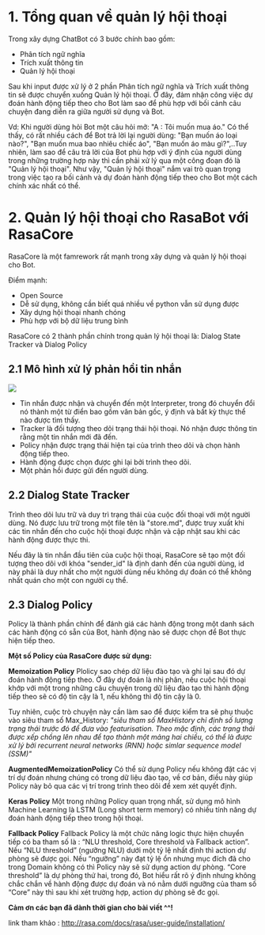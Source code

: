 # 1. Tổng quan về quản lý hội thoại

Trong xây dựng ChatBot có 3 bước chính bao gồm: 

* Phân tích ngữ nghĩa
* Trích xuất thông tin
* Quản lý hội thoại 
    
Sau khi input được xử lý ở 2 phần Phân tích ngữ nghĩa và Trích xuất thông tin sẽ được chuyển xuống Quản lý hội thoại. Ở đây, đảm nhận công việc dự đoán hành động tiếp theo cho Bot làm sao để phù hợp với bối cảnh câu chuyện đang diễn ra giữa người sử dụng và Bot.

Vd: Khi người dùng hỏi Bot một câu hỏi  mở: "A : Tôi muốn mua áo." Có thể thấy, có rất nhiều cách để Bot trả lời lại người dùng: "Bạn muốn áo loại nào?", "Bạn muốn mua bao nhiêu chiếc áo", "Bạn muốn áo màu gì?",..Tuy nhiên, làm sao để câu trả lời của Bot phù hợp với ý định của người dùng trong những trường hợp này thì cần phải xử lý qua một công đoạn đó là "Quản lý hội thoại". Như vậy, "Quản lý hội thoại" nắm vai trò quan trọng trong việc tạo ra bối cảnh và dự đoán hành động tiếp theo cho Bot một cách chính xác nhất có thể.

#  2. Quản lý hội thoại cho RasaBot với RasaCore

RasaCore là một famrework rất mạnh trong xây dựng và quản lý hội thoại cho Bot.

Điểm mạnh: 

* Open Source
* Dễ sử dụng, không cần biết quá nhiều về python vẫn sử dụng được
* Xây dựng hội thoại nhanh chóng
* Phù hợp với bộ dữ liệu trung bình
    
RasaCore có 2 thành phần chính trong quản lý hội thoại là: Dialog State Tracker và Dialog Policy

##  2.1 Mô hình xử lý phản hồi tin nhắn 

![](https://images.viblo.asia/84f8fdf9-6e4a-479f-b20a-d3266b01d9a0.png)

* Tin nhắn được nhận và chuyển đến một Interpreter, trong đó chuyển đổi nó thành một từ điển bao gồm văn bản gốc, ý định và bất kỳ thực thể nào được tìm thấy.
* Tracker là đối tượng theo dõi trạng thái hội thoại. Nó nhận được thông tin rằng một tin nhắn mới đã đến.
* Policy nhận được trạng thái hiện tại của trình theo dõi và chọn hành động tiếp theo.
* Hành động được chọn được ghi lại bởi trình theo dõi.
* Một phản hồi được gửi đến người dùng.
  
## 2.2 Dialog State Tracker

Trình theo dõi lưu trữ và duy trì trạng thái của cuộc đối thoại với một người dùng. Nó được lưu trữ trong một file tên là "store.md", được truy xuất khi các tin nhắn đến cho cuộc hội thoại được nhận và cập nhật sau khi các hành động được thực thi.

Nếu đây là tin nhắn đầu tiên của cuộc hội thoại, RasaCore sẽ tạo một đối tượng theo dõi với khóa "sender_id" là định danh đến của người dùng, id này phải là duy nhất cho một người dùng nếu không dự đoán có thể không nhất quán cho một con người cụ thể.

## 2.3 Dialog Policy 
Policy là thành phần chính để đánh giá các hành động trong một danh sách các hành động có sẵn của Bot, hành động nào sẽ được chọn để Bot thực hiện tiếp theo.

**Một số Policy của RasaCore được sử dụng:**

**Memoization Policy**
Plolicy sao chép dữ liệu đào tạo và ghi lại sau đó dự đoán hành động tiếp theo. Ở đây dự đoán là nhị phân, nếu cuộc hội thoại khớp với một trong những câu chuyện trong dữ liệu đào tạo thì hành động tiếp theo sẽ có độ tin cậy là 1, nếu không thì độ tin cậy là 0.

Tuy nhiên, cuộc trò chuyện này cần làm sao để được kiểm tra sẽ phụ thuộc vào siêu tham số Max_History:  *"siêu tham số MaxHistory chỉ định số lượng trạng thái trước đó để đưa vào featurisation. Theo mặc định, các trạng thái được xếp chồng lên nhau để tạo thành một mảng hai chiều, có thể là được xử lý bởi recurrent neural networks (RNN) hoặc simlar sequence model (SSM)"*

**AugmentedMemoizationPolicy**
Có thể sử dụng Policy nếu không đặt các vị trí dự đoán nhưng chúng có trong dữ liệu đào tạo, về cơ bản, điều này giúp Policy này bỏ qua các vị trí trong trình theo dõi để xem xét quyết định.

**Keras Policy**
Một trong những Policy quan trọng nhất, sử dụng mô hình Machine Learning là LSTM (Long short term memory) có nhiều tính năng dự đoán hành động tiếp theo trong hội thoại.

**Fallback Policy**
Fallback Policy là một chức năng logic thực hiện chuyển tiếp có ba tham số là : “NLU threshold, Core threshold và Fallback action”. Nếu “NLU threshold” (ngưỡng NLU) dưới một tỷ lệ nhất định thì action dự phòng sẽ được gọi. Nếu “ngưỡng” này đạt tỷ lệ ổn nhưng mục đích đã cho trong Domain không có thì Policy này sẽ sử dụng action dự phòng. “Core threshold” là dự phòng thứ hai, trong đó, Bot hiểu rất rõ ý định nhưng không chắc chắn về hành động được dự đoán và nó nằm dưới ngưỡng của tham số “Core” này thì sau khi xét trường hợp, action dự phòng sẽ đc gọi.

**Cảm ơn các bạn đã dành thời gian cho bài viết ^^!**

link tham khảo : http://rasa.com/docs/rasa/user-guide/installation/